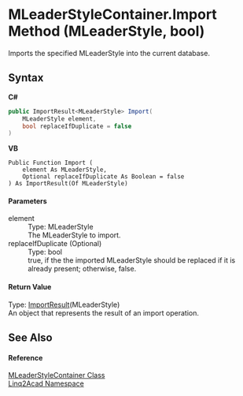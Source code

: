 # MLeaderStyleContainer.Import Method (MLeaderStyle, bool)
 

Imports the specified MLeaderStyle into the current database.

## Syntax

**C#**<br />
``` C#
public ImportResult<MLeaderStyle> Import(
	MLeaderStyle element,
	bool replaceIfDuplicate = false
)
```

**VB**<br />
``` VB
Public Function Import ( 
	element As MLeaderStyle,
	Optional replaceIfDuplicate As Boolean = false
) As ImportResult(Of MLeaderStyle)
```


#### Parameters
<dl><dt>element</dt><dd>Type: MLeaderStyle<br />The MLeaderStyle to import.</dd><dt>replaceIfDuplicate (Optional)</dt><dd>Type: bool<br />true, if the the imported MLeaderStyle should be replaced if it is already present; otherwise, false.</dd></dl>

#### Return Value
Type: <a href="T_Linq2Acad_ImportResult_1.md">ImportResult</a>(MLeaderStyle)<br />An object that represents the result of an import operation.

## See Also


#### Reference
<a href="T_Linq2Acad_MLeaderStyleContainer.md">MLeaderStyleContainer Class</a><br /><a href="N_Linq2Acad.md">Linq2Acad Namespace</a><br />
